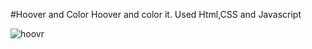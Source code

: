 #Hoover and Color
Hoover and color it.
Used Html,CSS and Javascript

![hoovr](https://user-images.githubusercontent.com/59798427/97798644-f695bd00-1c4d-11eb-98f4-932fce68307d.png)
